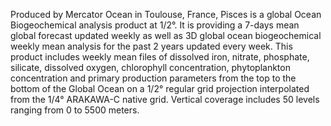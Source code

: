 Produced by Mercator Ocean in Toulouse, France, Pisces is a global Ocean Biogeochemical analysis product at 1/2°. It is providing a 7-days mean global forecast updated weekly as well as 3D global ocean biogeochemical weekly mean analysis for the past 2 years updated every week. This product includes weekly mean files of dissolved iron, nitrate, phosphate, silicate, dissolved oxygen, chlorophyll concentration, phytoplankton concentration and primary production parameters from the top to the bottom of the Global Ocean on a 1/2° regular grid projection interpolated from the 1/4° ARAKAWA-C native grid. Vertical coverage includes 50 levels ranging from 0 to 5500 meters.
